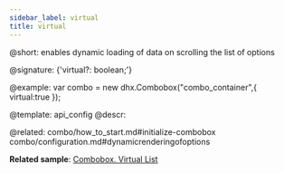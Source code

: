 ```yaml
---
sidebar_label: virtual
title: virtual
---          
```


@short: enables dynamic loading of data on scrolling the list of options

@signature: {'virtual?: boolean;'}

@example: 
var combo = new dhx.Combobox("combo_container",{
    virtual:true
});


@template:	api_config
@descr: 


@related: combo/how_to_start.md#initialize-combobox
combo/configuration.md#dynamicrenderingofoptions

**Related sample**: [Combobox. Virtual List](https://snippet.dhtmlx.com/5srwualw)